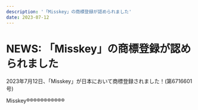 ```yaml
---
description: '「Misskey」の商標登録が認められました'
date: 2023-07-12
---
```


# NEWS: 「Misskey」の商標登録が認められました

2023年7月12日、「Misskey」が日本において商標登録されました！(第6716601号)

Misskey®®®®®®®®®®®
